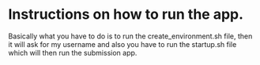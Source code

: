 # Instructions on how to run the app.

Basically what you have to do is to run the create_environment.sh file, then it will ask for my username and  also you have to run the startup.sh file which will then run the submission app.

